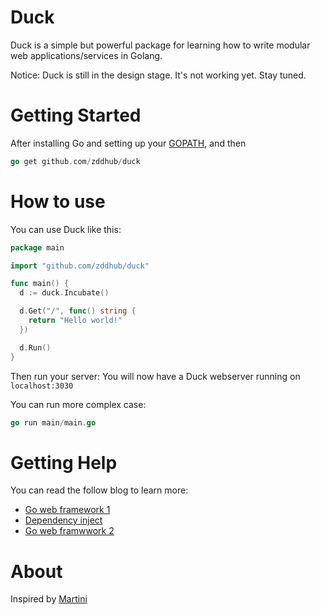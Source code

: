 # Duck

Duck is a simple but powerful package for learning how to write modular web applications/services in Golang.

Notice: Duck is still in the design stage. It's not working yet. Stay tuned.

# Getting Started

After installing Go and setting up your [GOPATH](http://golang.org/doc/code.html#GOPATH), and then

```go
go get github.com/zddhub/duck
```

# How to use

You can use Duck like this:

```go
package main

import "github.com/zddhub/duck"

func main() {
  d := duck.Incubate()

  d.Get("/", func() string {
    return "Hello world!"
  })

  d.Run()
}
```

Then run your server:
You will now have a Duck webserver running on `localhost:3030`

You can run more complex case:

```go
go run main/main.go
```

# Getting Help

You can read the follow blog to learn more:
* [Go web framework 1](http://www.zddhub.com/memo/2015/07/04/go-web-framework/)
* [Dependency inject](http://www.zddhub.com/memo/2015/07/05/go-dependency-inject/)
* [Go web framwwork 2](http://www.zddhub.com/memo/2015/07/11/go-web-framework-2/)

# About

Inspired by [Martini](https://github.com/go-martini/martini)
